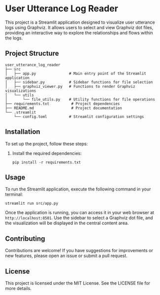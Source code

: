# User Utterance Log Reader

This project is a Streamlit application designed to visualize user utterance logs using Graphviz. It allows users to select and view Graphviz dot files, providing an interactive way to explore the relationships and flows within the logs.

## Project Structure

```
user_utterance_log_reader
├── src
│   ├── app.py               # Main entry point of the Streamlit application
│   ├── sidebar.py           # Sidebar functions for file selection
│   ├── graphviz_viewer.py   # Functions to render Graphviz visualizations
│   └── utils
│       └── file_utils.py    # Utility functions for file operations
├── requirements.txt          # Project dependencies
├── README.md                 # Project documentation
└── .streamlit
    └── config.toml          # Streamlit configuration settings
```

## Installation

To set up the project, follow these steps:


1. Install the required dependencies:
   ```
   pip install -r requirements.txt
   ```

## Usage

To run the Streamlit application, execute the following command in your terminal:
```
streamlit run src/app.py
```

Once the application is running, you can access it in your web browser at `http://localhost:8501`. Use the sidebar to select a Graphviz dot file, and the visualization will be displayed in the central content area.

## Contributing

Contributions are welcome! If you have suggestions for improvements or new features, please open an issue or submit a pull request.

## License

This project is licensed under the MIT License. See the LICENSE file for more details.